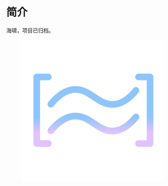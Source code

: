 # 简介

海啸，项目已归档。

<figure><img src=".gitbook/assets/1024x1024.png" alt="" width="375"><figcaption></figcaption></figure>

